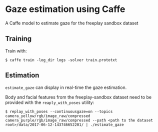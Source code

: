 Gaze estimation using Caffe
===========================

A Caffe model to estimate gaze for the freeplay sandbox dataset

Training
--------

Train with:
```
$ caffe train -log_dir logs -solver train.prototxt
```

Estimation
----------

`estimate_gaze` can display in real-time the gaze estimation.

Body and facial features from the freeplay-sandbox dataset need to be provided with the `reaply_with_poses` utility:

```
$ replay_with_poses --continuousgaze=on --topics camera_yellow/rgb/image_raw/compressed camera_purple/rgb/image_raw/compressed --path <path to the dataset root>/data/2017-06-12-143746652201/ | ./estimate_gaze
```


